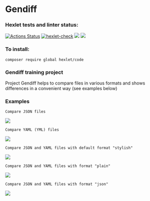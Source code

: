 # Gendiff

### Hexlet tests and linter status:
[![Actions Status](https://github.com/rnik82/php-project-48/actions/workflows/hexlet-check.yml/badge.svg)](https://github.com/rnik82/php-project-48/actions)
[![hexlet-check](https://github.com/rnik82/php-project-48/actions/workflows/hexlet-check.yml/badge.svg)](https://github.com/rnik82/php-project-48/actions/workflows/hexlet-check.yml)
<a href="https://codeclimate.com/github/rnik82/php-project-48/maintainability"><img src="https://api.codeclimate.com/v1/badges/d784e95c4054c8f86da4/maintainability" /></a>
<a href="https://codeclimate.com/github/rnik82/php-project-48/test_coverage"><img src="https://api.codeclimate.com/v1/badges/d784e95c4054c8f86da4/test_coverage" /></a>

### To install:
    composer require global hexlet/code
 
### Gendiff training project
Project Gendiff helps to compare files in various formats and shows differences in a convenient way (see examples below)

### Examples

    Compare JSON files
<a href=https://asciinema.org/a/674675 target="_blank"><img src="https://asciinema.org/a/674675.svg" /></a>

    Compare YAML (YML) files
<a href=https://asciinema.org/a/675011 target="_blank"><img src="https://asciinema.org/a/675011.svg" /></a>

    Compare JSON and YAML files with default format "stylish"
<a href=https://asciinema.org/a/675493 target="_blank"><img src="https://asciinema.org/a/675493.svg" /></a>

    Compare JSON and YAML files with format "plain"
<a href=https://asciinema.org/a/675642 target="_blank"><img src="https://asciinema.org/a/675642.svg" /></a>

    Compare JSON and YAML files with format "json"
<a href=https://asciinema.org/a/675901 target="_blank"><img src="https://asciinema.org/a/675901.svg" /></a>
